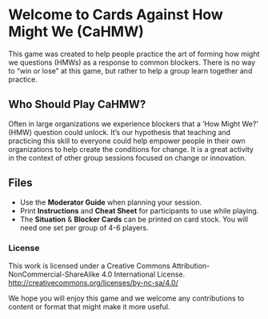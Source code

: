 # Welcome to Cards Against How Might We (CaHMW)

This game was created to help people practice the art of forming how might we questions (HMWs) as a response to common blockers. There is no way to “win or lose” at this game, but rather to help a group learn together and practice.

## Who Should Play CaHMW? 
Often in large organizations we experience blockers that a ‘How Might We?’ (HMW) question could unlock. It’s our hypothesis that teaching and practicing this skill to everyone could help empower people in their own organizations to help create the conditions for change. It is a great activity in the context of other group sessions focused on change or innovation.

## Files 
* Use the **Moderator Guide** when planning your session. 
* Print **Instructions** and **Cheat Sheet** for participants to use while playing. 
* The **Situation** & **Blocker Cards** can be printed on card stock. You will need one set per group of 4-6 players.

### License 
This work is licensed under a Creative Commons Attribution-NonCommercial-ShareAlike 4.0 International License. http://creativecommons.org/licenses/by-nc-sa/4.0/

We hope you will enjoy this game and we welcome any contributions to content or format that might make it more useful.

